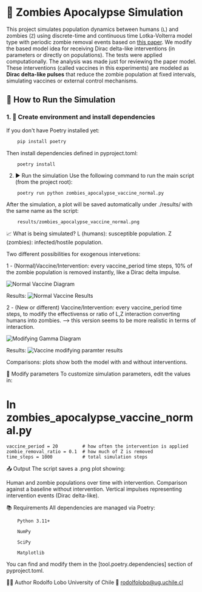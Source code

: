 # 🧟 Zombies Apocalypse Simulation

This project simulates population dynamics between humans (`L`) and zombies (`Z`) using discrete-time and continuous time Lotka-Volterra model type with periodic zombie removal events based on [this paper](https://www.scielo.br/j/rbef/a/YSy6tP3JBSZ3CVgVYTtp5VG/?lang=en&format=html). We modify the based model idea for receiving Dirac delta-like interventions (in parameters or directly on populations). The tests were applied computationally. The analysis was made just for reviewing the paper model. These interventions (called vaccines in this experiments) are modeled as **Dirac delta-like pulses** that reduce the zombie population at fixed intervals, simulating vaccines or external control mechanisms.

## 🧪 How to Run the Simulation

### 1. 🐍 Create environment and install dependencies

If you don't have Poetry installed yet:

```bash
    pip install poetry
``` 
Then install dependencies defined in pyproject.toml:
```
    poetry install
``` 
2. ▶️ Run the simulation
Use the following command to run the main script (from the project root):

```
    poetry run python zombies_apocalypse_vaccine_normal.py
``` 

After the simulation, a plot will be saved automatically under ./results/ with the same name as the script:

```
    results/zombies_apocalypse_vaccine_normal.png
````

📈 What is being simulated?
L (humans): susceptible population.
Z (zombies): infected/hostile population.

Two different possibilities for exogenous intervetions: 

1 - (Normal)Vaccine/Intervention: every vaccine_period time steps, 10% of the zombie population is removed instantly, like a Dirac delta impulse.

![Normal Vaccine Diagram](./diagrams/normal.png)

Results: 
![Normal Vaccine Results](./results/zombies_apocalypse_vaccine_normal.png)


2 - (New or different) Vaccine/Intervention: every vaccine_period time steps, to modify the effectivenss or ratio of L,Z interaction converting humans into zombies. --> this version seems to be more realistic in terms of interaction.

![Modifying Gamma Diagram](./diagrams/modifying_infection_rate.png)

Results: 
![Vaccine modifying paramter results](./results/zombies_apocalypse_vaccine.png)

Comparisons: plots show both the model with and without interventions.

🔧 Modify parameters
To customize simulation parameters, edit the values in:

# In zombies_apocalypse_vaccine_normal.py
```
vaccine_period = 20         # how often the intervention is applied
zombie_removal_ratio = 0.1  # how much of Z is removed
time_steps = 1000           # total simulation steps
```
📤 Output
The script saves a .png plot showing:

Human and zombie populations over time with intervention.
Comparison against a baseline without intervention.
Vertical impulses representing intervention events (Dirac delta-like).

📚 Requirements
All dependencies are managed via Poetry:
```
    Python 3.11+

    NumPy

    SciPy

    Matplotlib
```
You can find and modify them in the [tool.poetry.dependencies] section of pyproject.toml.

👨‍🔬 Author
Rodolfo Lobo
University of Chile
📧 rodolfolobo@ug.uchile.cl